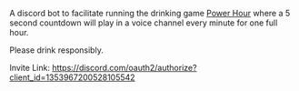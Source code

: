 A discord bot to facilitate running the drinking game [Power Hour](https://en.wikipedia.org/wiki/Power_hour) where a 5 second countdown will play in a voice channel every minute for one full hour.

Please drink responsibly.

Invite Link: https://discord.com/oauth2/authorize?client_id=1353967200528105542